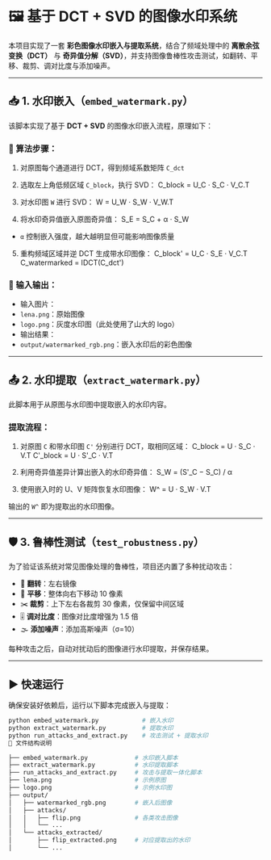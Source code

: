 # 🖼️ 基于 DCT + SVD 的图像水印系统

本项目实现了一套 **彩色图像水印嵌入与提取系统**，结合了频域处理中的 **离散余弦变换（DCT）** 与 **奇异值分解（SVD）**，并支持图像鲁棒性攻击测试，如翻转、平移、裁剪、调对比度与添加噪声。

---

## 📥 1. 水印嵌入（`embed_watermark.py`）

该脚本实现了基于 **DCT + SVD** 的图像水印嵌入流程，原理如下：

### 🚀 算法步骤：

1. 对原图每个通道进行 DCT，得到频域系数矩阵 `C_dct`
2. 选取左上角低频区域 `C_block`，执行 SVD：
C_block = U_C · S_C · V_C.T


3. 对水印图 `W` 进行 SVD：
W = U_W · S_W · V_W.T


4. 将水印奇异值嵌入原图奇异值：
S_E = S_C + α · S_W


- `α` 控制嵌入强度，越大越明显但可能影响图像质量

5. 重构频域区域并逆 DCT 生成带水印图像：
C_block' = U_C · S_E · V_C.T
C_watermarked = IDCT(C_dct')



### 📂 输入输出：

- 输入图片：
- `lena.png`：原始图像
- `logo.png`：灰度水印图（此处使用了山大的 logo）
- 输出结果：
- `output/watermarked_rgb.png`：嵌入水印后的彩色图像

---

## 📤 2. 水印提取（`extract_watermark.py`）

此脚本用于从原图与水印图中提取嵌入的水印内容。

### 提取流程：

1. 对原图 `C` 和带水印图 `C'` 分别进行 DCT，取相同区域：
C_block = U · S_C · V.T
C'_block = U · S'_C · V.T


2. 利用奇异值差异计算出嵌入的水印奇异值：
S_W = (S'_C − S_C) / α


3. 使用嵌入时的 U、V 矩阵恢复水印图像：
W^ = U · S_W · V.T



输出的 `W^` 即为提取出的水印图像。

---

## 🛡️ 3. 鲁棒性测试（`test_robustness.py`）

为了验证该系统对常见图像处理的鲁棒性，项目还内置了多种扰动攻击：

- 🔄 **翻转**：左右镜像
- 📐 **平移**：整体向右下移动 10 像素
- ✂️ **裁剪**：上下左右各裁剪 30 像素，仅保留中间区域
- 🎚️ **调对比度**：图像对比度增强为 1.5 倍
- 🌫️ **添加噪声**：添加高斯噪声（σ=10）

每种攻击之后，自动对扰动后的图像进行水印提取，并保存结果。

---

## ▶️ 快速运行

确保安装好依赖后，运行以下脚本完成嵌入与提取：

```bash
python embed_watermark.py            # 嵌入水印
python extract_watermark.py          # 提取水印
python run_attacks_and_extract.py    # 攻击测试 + 提取水印
📁 文件结构说明

├── embed_watermark.py             # 水印嵌入脚本
├── extract_watermark.py           # 水印提取脚本
├── run_attacks_and_extract.py     # 攻击与提取一体化脚本
├── lena.png                       # 示例原图
├── logo.png                       # 示例水印图
├── output/
│   ├── watermarked_rgb.png        # 嵌入后图像
│   ├── attacks/
│   │   ├── flip.png               # 各类攻击图像
│   │   └── ...
│   └── attacks_extracted/
│       ├── flip_extracted.png     # 对应提取出的水印
│       └── ...
